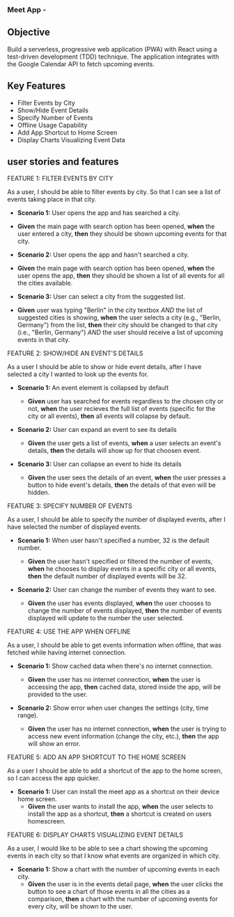 ### Meet App - 

## Objective
Build a serverless, progressive web application (PWA) with React using a test-driven development (TDD) technique. The application integrates with the Google Calendar API to fetch upcoming events.


## Key Features
- Filter Events by City
- Show/Hide Event Details
- Specify Number of Events
- Offline Usage Capability
- Add App Shortcut to Home Screen
- Display Charts Visualizing Event Data


## user stories and features

FEATURE 1: FILTER EVENTS BY CITY

As a user, I should be able to filter events by city. So that I can see a list of events taking place in that city.

- **Scenario 1:** User opens the app and has searched a city.
- **Given** the main page with search option has been opened, 
    **when** the user entered a city, 
    **then** they should be shown upcoming events for that city.


- **Scenario 2:** User opens the app and hasn't searched a city.
- **Given** the main page with search option has been opened, 
    **when** the user opens the app, 
    **then** they should be shown a list of all events for all the cities available.


- **Scenario 3:** User can select a city from the suggested list.
- **Given** user was typing "Berlin" in the city textbox _AND_ the list of suggested cities is showing, 
    **when** the user selects a city (e.g., "Berlin, Germany") from the list, **then** their city should be changed to that city (i.e., "Berlin, Germany") _AND_ the user should receive a list of upcoming events in that city.

FEATURE 2: SHOW/HIDE AN EVENT'S DETAILS

As a user I should be able to show or hide event details, after I have selected a city I wanted to look up the events for.

- **Scenario 1:** An event element is collapsed by default
  - **Given** user has searched for events regardless to the chosen city or not,      **when** the user recieves the full list of events (specific for the city or all events), 
  **then** all events will colapse by default.

- **Scenario 2:** User can expand an event to see its details
  - **Given** the user gets a list of events, 
    **when** a user selects an event's details, 
    **then** the details will show up for that choosen event.

- **Scenario 3:** User can collapse an event to hide its details
  - **Given** the user sees the details of an event, 
    **when** the user presses a button to hide event's details, 
    **then** the details of that even will be hidden.

FEATURE 3: SPECIFY NUMBER OF EVENTS

As a user, I should be able to specify the number of displayed events, after I have selected the number of displayed events.

- **Scenario 1:** When user hasn't specified a number, 32 is the default number.
  - **Given** the user hasn't specified or filtered the number of events, 
    **when** he chooses to display events in a specific city or all events, 
    **then** the default number of displayed events will be 32.

- **Scenario 2:** User can change the number of events they want to see.
  - **Given** the user has events displayed, 
    **when** the user chooses to change the number of events displayed, 
    **then** the number of events displayed will update to the number the user selected.

FEATURE 4: USE THE APP WHEN OFFLINE

As a user, I should be able to get events information when offline, that was fetched while having internet connection.

- **Scenario 1:** Show cached data when there's no internet connection.
  - **Given** the user has no internet connection, 
    **when** the user is accessing the app, 
    **then** cached data, stored inside the app, will be provided to the user.
    
- **Scenario 2:** Show error when user changes the settings (city, time range).
  - **Given** the user has no internet connection, 
    **when** the user is trying to access new event information (change the city, etc.), 
    **then** the app will show an error.

FEATURE 5: ADD AN APP SHORTCUT TO THE HOME SCREEN

As a user I should be able to add a shortcut of the app to the home screen, so I can access the app quicker.

- **Scenario 1:** User can install the meet app as a shortcut on their device home screen.
  - **Given** the user wants to install the app, 
    **when** the user selects to install the app as a shortcut, 
    **then** a shortcut is created on users homescreen.

FEATURE 6: DISPLAY CHARTS VISUALIZING EVENT DETAILS

As a user, I would like to be able to see a chart showing the upcoming events in each city so that I know what events are organized in which city.

- **Scenario 1:** Show a chart with the number of upcoming events in each city.
  - **Given** the user is in the events detail page, 
    **when** the user clicks the button to see a chart of those events in all the cities as a comparison, 
    **then** a chart with the number of upcoming events for every city, will be shown to the user.


